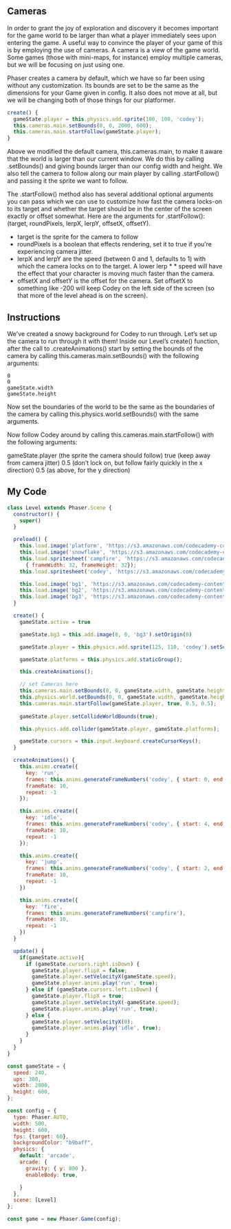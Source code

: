 ## Cameras

In order to grant the joy of exploration and discovery it becomes important for the game world to be larger than what a player immediately sees upon entering the game. A useful way to convince the player of your game of this is by employing the use of cameras. A camera is a view of the game world. Some games (those with mini-maps, for instance) employ multiple cameras, but we will be focusing on just using one.

Phaser creates a camera by default, which we have so far been using without any customization. Its bounds are set to be the same as the dimensions for your Game given in config. It also does not move at all, but we will be changing both of those things for our platformer.
```js
create() {
  gameState.player = this.physics.add.sprite(100, 100, 'codey');
  this.cameras.main.setBounds(0, 0, 2000, 600);
  this.cameras.main.startFollow(gameState.player);
}
```
Above we modified the default camera, this.cameras.main, to make it aware that the world is larger than our current window. We do this by calling .setBounds() and giving bounds larger than our config width and height. We also tell the camera to follow along our main player by calling .startFollow() and passing it the sprite we want to follow.

The .startFollow() method also has several additional optional arguments you can pass which we can use to customize how fast the camera locks-on to its target and whether the target should be in the center of the screen exactly or offset somewhat. Here are the arguments for .startFollow(): (target, roundPixels, lerpX, lerpY, offsetX, offsetY).

* target is the sprite for the camera to follow
* roundPixels is a boolean that effects rendering, set it to true if you’re experiencing camera jitter.
* lerpX and lerpY are the speed (between 0 and 1, defaults to 1) with which the camera locks on to the target. A lower lerp * * speed will have the effect that your character is moving much faster than the camera.
* offsetX and offsetY is the offset for the camera. Set offsetX to something like -200 will keep Codey on the left side of the screen (so that more of the level ahead is on the screen).
## Instructions

We've created a snowy background for Codey to run through. Let’s set up the camera to run through it with them! Inside our Level’s create() function, after the call to .createAnimations() start by setting the bounds of the camera by calling this.cameras.main.setBounds() with the following arguments:
```
0
0
gameState.width
gameState.height
```

Now set the boundaries of the world to be the same as the boundaries of the camera by calling this.physics.world.setBounds() with the same arguments.

Now follow Codey around by calling this.cameras.main.startFollow() with the following arguments:

gameState.player (the sprite the camera should follow)
true (keep away from camera jitter)
0.5 (don’t lock on, but follow fairly quickly in the x direction)
0.5 (as above, for the y direction)

## My Code
```js
class Level extends Phaser.Scene {
  constructor() {
    super()
  }

  preload() {
    this.load.image('platform', 'https://s3.amazonaws.com/codecademy-content/courses/learn-phaser/Codey+Tundra/platform.png');
    this.load.image('snowflake', 'https://s3.amazonaws.com/codecademy-content/courses/learn-phaser/Codey+Tundra/snowflake.png');
    this.load.spritesheet('campfire', 'https://s3.amazonaws.com/codecademy-content/courses/learn-phaser/Codey+Tundra/campfire.png',
      { frameWidth: 32, frameHeight: 32});
    this.load.spritesheet('codey', 'https://s3.amazonaws.com/codecademy-content/courses/learn-phaser/Codey+Tundra/codey.png', { frameWidth: 72, frameHeight: 90})

    this.load.image('bg1', 'https://s3.amazonaws.com/codecademy-content/courses/learn-phaser/Codey+Tundra/mountain.png');
    this.load.image('bg2', 'https://s3.amazonaws.com/codecademy-content/courses/learn-phaser/Codey+Tundra/trees.png');
    this.load.image('bg3', 'https://s3.amazonaws.com/codecademy-content/courses/learn-phaser/Codey+Tundra/snowdunes.png');
  }

  create() {
    gameState.active = true

    gameState.bg3 = this.add.image(0, 0, 'bg3').setOrigin(0)

    gameState.player = this.physics.add.sprite(125, 110, 'codey').setScale(.5);

    gameState.platforms = this.physics.add.staticGroup();

    this.createAnimations();

    // set Cameras here
    this.cameras.main.setBounds(0, 0, gameState.width, gameState.height)
    this.physics.world.setBounds(0, 0, gameState.width, gameState.height);
    this.cameras.main.startFollow(gameState.player, true, 0.5, 0.5);
    
    gameState.player.setCollideWorldBounds(true);

    this.physics.add.collider(gameState.player, gameState.platforms);

    gameState.cursors = this.input.keyboard.createCursorKeys();
  }

  createAnimations() {
    this.anims.create({
      key: 'run',
      frames: this.anims.generateFrameNumbers('codey', { start: 0, end: 3 }),
      frameRate: 10,
      repeat: -1
    });

    this.anims.create({
      key: 'idle',
      frames: this.anims.generateFrameNumbers('codey', { start: 4, end: 5 }),
      frameRate: 10,
      repeat: -1
    });

    this.anims.create({
      key: 'jump',
      frames: this.anims.generateFrameNumbers('codey', { start: 2, end: 3 }),
      frameRate: 10,
      repeat: -1
    })

    this.anims.create({
      key: 'fire',
      frames: this.anims.generateFrameNumbers('campfire'),
      frameRate: 10,
      repeat: -1
    })
  }

  update() {
    if(gameState.active){
      if (gameState.cursors.right.isDown) {
        gameState.player.flipX = false;
        gameState.player.setVelocityX(gameState.speed);
        gameState.player.anims.play('run', true);
      } else if (gameState.cursors.left.isDown) {
        gameState.player.flipX = true;
        gameState.player.setVelocityX(-gameState.speed);
        gameState.player.anims.play('run', true);
      } else {
        gameState.player.setVelocityX(0);
        gameState.player.anims.play('idle', true);
      }
    }
  }
}

const gameState = {
  speed: 240,
  ups: 380,
  width: 2000,
  height: 600,
};

const config = {
  type: Phaser.AUTO,
  width: 500,
  height: 600,
  fps: {target: 60},
  backgroundColor: "b9baff",
  physics: {
    default: 'arcade',
    arcade: {
      gravity: { y: 800 },
      enableBody: true,

    }
  },
  scene: [Level]
};

const game = new Phaser.Game(config);

```
